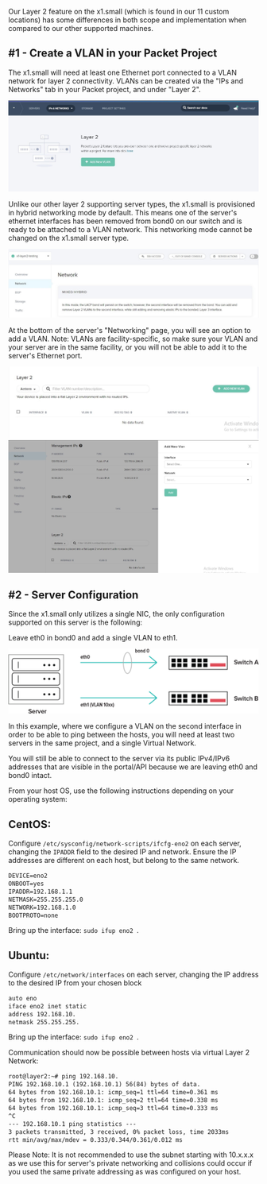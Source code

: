 <!--<meta>
{
    "title":"Layer 2 on x1.small",
    "description":"How to configure layer 2 on x1.small",
    "date": "2019/10/25",
    "tag":["layer 2", "networking", "advanced", "x1.small"]
}
</meta>-->

Our Layer 2 feature on the x1.small (which is found in our 11 custom locations) has some differences in both scope and implementation when compared to our other supported machines.

## #1 - Create a VLAN in your Packet Project

The x1.small will need at least one Ethernet port connected to a VLAN network for layer 2
connectivity. VLANs can be created via the "IPs and Networks" tab in your Packet project,
and under "Layer 2".

![create-vlan](/images/layer-2-on-x1.small/create_vlan.jpg)

Unlike our other layer 2 supporting server types, the x1.small is provisioned in hybrid
networking mode by default. This means one of the server's ethernet interfaces has been
removed from bond0 on our switch and is ready to be attached to a VLAN network. This
networking mode cannot be changed on the x1.small server type.

![hybrid_mode](/images/layer-2-on-x1.small/hybrid_mode.jpg)

At the bottom of the server's "Networking" page, you will see an option to add a VLAN. Note: VLANs are facility-specific, so make sure your VLAN and your server are in the same facility, or you will not be able to add it to the server's Ethernet port.

![add_a_vlan](/images/layer-2-on-x1.small/add_a_vlan.jpg)
![add_a_vlan_2](/images/layer-2-on-x1.small/add_a_vlan_2.jpg)


## #2 - Server Configuration

Since the x1.small only utilizes a single NIC, the only configuration supported on this server
is the following:

Leave eth0 in bond0 and add a single VLAN to eth1.

![server-config](/images/layer-2-on-x1.small/server-config.png)

In this example, where we configure a VLAN on the second interface in order to be able to ping between the hosts, you will need at least two servers in the same project, and a single Virtual Network.  

You will still be able to connect to the server via its public IPv4/IPv6 addresses that are visible in the portal/API because we are leaving eth0 and bond0 intact.

From your host OS, use the following instructions depending on your operating system:

## CentOS:

Configure `/etc/sysconfig/network-scripts/ifcfg-eno2`  on each server, changing the `IPADDR`  field to the desired IP and network. Ensure the IP addresses are different on each host, but belong to the same network.

```
DEVICE=eno2
ONBOOT=yes
IPADDR=192.168.1.1
NETMASK=255.255.255.0
NETWORK=192.168.1.0
BOOTPROTO=none
```

Bring up the interface: `sudo ifup eno2 `.

## Ubuntu:

Configure `/etc/network/interfaces`  on each server, changing the IP address to the desired IP from your chosen block

```
auto eno
iface eno2 inet static
address 192.168.10.
netmask 255.255.255.
```

Bring up the interface: `sudo ifup eno2 `.

Communication should now be possible between hosts via virtual Layer 2 Network:

```
root@layer2:~# ping 192.168.10.
PING 192.168.10.1 (192.168.10.1) 56(84) bytes of data.
64 bytes from 192.168.10.1: icmp_seq=1 ttl=64 time=0.361 ms
64 bytes from 192.168.10.1: icmp_seq=2 ttl=64 time=0.338 ms
64 bytes from 192.168.10.1: icmp_seq=3 ttl=64 time=0.333 ms
^C
--- 192.168.10.1 ping statistics ---
3 packets transmitted, 3 received, 0% packet loss, time 2033ms
rtt min/avg/max/mdev = 0.333/0.344/0.361/0.012 ms
```

Please Note: It is not recommended to use the subnet starting with 10.x.x.x as we use this for server's private networking and collisions could occur if you used the same private addressing as was configured on your host.